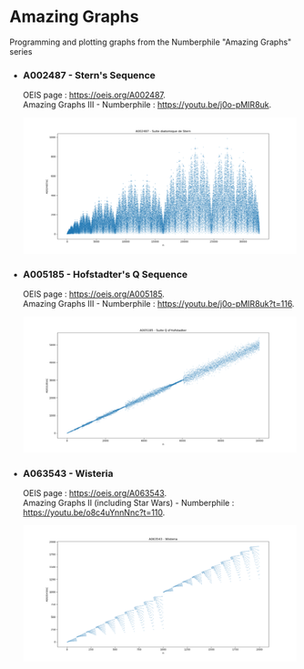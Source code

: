 # Amazing Graphs

Programming and plotting graphs from the Numberphile "Amazing Graphs" series

* ### A002487 - Stern's Sequence

  OEIS page : <https://oeis.org/A002487>.  
  Amazing Graphs III - Numberphile : <https://youtu.be/j0o-pMIR8uk>.
  
  ![A002487](illustration_images/A002487.png)
  
* ### A005185 - Hofstadter's Q Sequence

  OEIS page : <https://oeis.org/A005185>.  
  Amazing Graphs III - Numberphile : <https://youtu.be/j0o-pMIR8uk?t=116>.
  
  ![A005185](illustration_images/A005185.png)

* ### A063543 - Wisteria

  OEIS page : <https://oeis.org/A063543>.  
  Amazing Graphs II (including Star Wars) - Numberphile : <https://youtu.be/o8c4uYnnNnc?t=110>.
  
  ![A063543](illustration_images/A063543.png)
